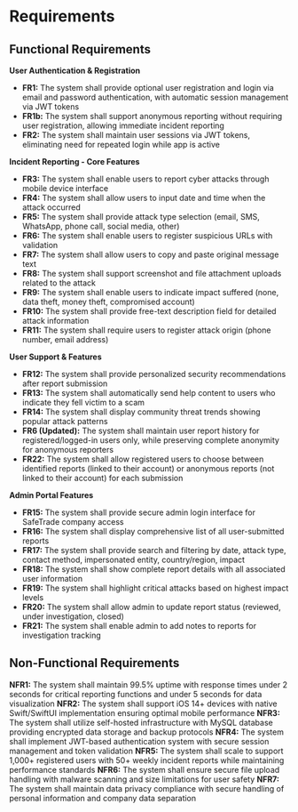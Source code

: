 # Requirements

## Functional Requirements

**User Authentication & Registration**
- **FR1:** The system shall provide optional user registration and login via email and password authentication, with automatic session management via JWT tokens
- **FR1b:** The system shall support anonymous reporting without requiring user registration, allowing immediate incident reporting
- **FR2:** The system shall maintain user sessions via JWT tokens, eliminating need for repeated login while app is active

**Incident Reporting - Core Features**
- **FR3:** The system shall enable users to report cyber attacks through mobile device interface
- **FR4:** The system shall allow users to input date and time when the attack occurred
- **FR5:** The system shall provide attack type selection (email, SMS, WhatsApp, phone call, social media, other)
- **FR6:** The system shall enable users to register suspicious URLs with validation
- **FR7:** The system shall allow users to copy and paste original message text
- **FR8:** The system shall support screenshot and file attachment uploads related to the attack
- **FR9:** The system shall enable users to indicate impact suffered (none, data theft, money theft, compromised account)
- **FR10:** The system shall provide free-text description field for detailed attack information
- **FR11:** The system shall require users to register attack origin (phone number, email address)

**User Support & Features**
- **FR12:** The system shall provide personalized security recommendations after report submission
- **FR13:** The system shall automatically send help content to users who indicate they fell victim to a scam
- **FR14:** The system shall display community threat trends showing popular attack patterns
- **FR6 (Updated):** The system shall maintain user report history for registered/logged-in users only, while preserving complete anonymity for anonymous reporters
- **FR22:** The system shall allow registered users to choose between identified reports (linked to their account) or anonymous reports (not linked to their account) for each submission

**Admin Portal Features**
- **FR15:** The system shall provide secure admin login interface for SafeTrade company access
- **FR16:** The system shall display comprehensive list of all user-submitted reports
- **FR17:** The system shall provide search and filtering by date, attack type, contact method, impersonated entity, country/region, impact
- **FR18:** The system shall show complete report details with all associated user information
- **FR19:** The system shall highlight critical attacks based on highest impact levels
- **FR20:** The system shall allow admin to update report status (reviewed, under investigation, closed)
- **FR21:** The system shall enable admin to add notes to reports for investigation tracking

## Non-Functional Requirements

**NFR1:** The system shall maintain 99.5% uptime with response times under 2 seconds for critical reporting functions and under 5 seconds for data visualization
**NFR2:** The system shall support iOS 14+ devices with native Swift/SwiftUI implementation ensuring optimal mobile performance
**NFR3:** The system shall utilize self-hosted infrastructure with MySQL database providing encrypted data storage and backup protocols
**NFR4:** The system shall implement JWT-based authentication system with secure session management and token validation
**NFR5:** The system shall scale to support 1,000+ registered users with 50+ weekly incident reports while maintaining performance standards
**NFR6:** The system shall ensure secure file upload handling with malware scanning and size limitations for user safety
**NFR7:** The system shall maintain data privacy compliance with secure handling of personal information and company data separation
